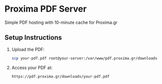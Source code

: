 ﻿# Proxima PDF Server

Simple PDF hosting with 10-minute cache for Proxima.gr

## Setup Instructions

1. Upload the PDF:
   ```bash
   scp your-pdf.pdf root@your-server:/var/www/pdf.proxima.gr/downloads/
   ```

2. Access your PDF at:
   ```
   https://pdf.proxima.gr/downloads/your-pdf.pdf
   ```
